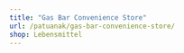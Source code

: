```yaml
---
title: "Gas Bar Convenience Store"
url: /patuanak/gas-bar-convenience-store/
shop: Lebensmittel
---
```

